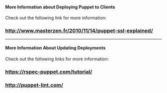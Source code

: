 #### More Information about Deploying Puppet to Clients
Check out the following link for more information:

### http://www.masterzen.fr/2010/11/14/puppet-ssl-explained/

----
#### More Information About Updating Deployments
Check out the following links for more information:

### https://rspec-puppet.com/tutorial/

### http://puppet-lint.com/
